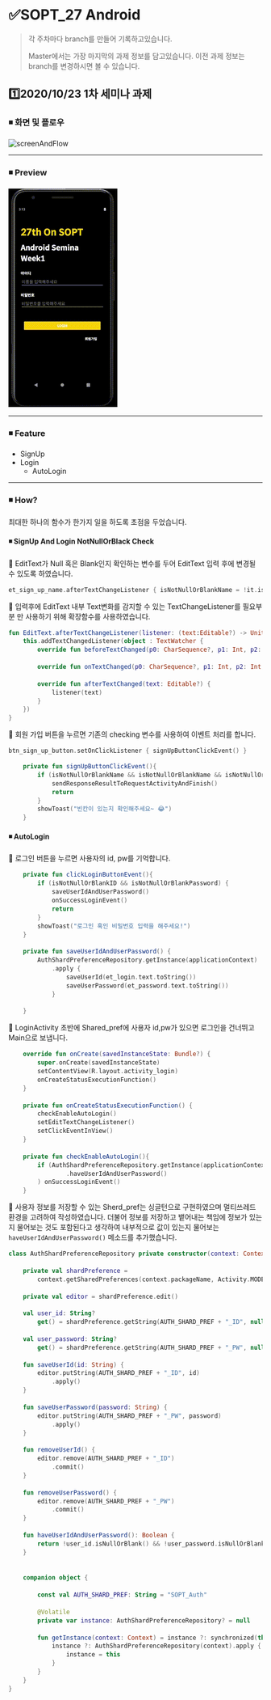 

# ✅SOPT_27 Android

> 각 주차마다 branch를 만들어 기록하고있습니다.
>
> Master에서는 가장 마지막의 과제 정보를 담고있습니다. 이전 과제 정보는 branch를 변경하시면 볼 수 있습니다.



## 1️⃣2020/10/23 1차 세미나 과제

### ◾ 화면 및 플로우

![screenAndFlow](https://github.com/jinsu4755/AndroidSOPT/blob/master/SOPT_27th_Android/README/Image/week1/ScreenAndFlow.png)

---

### ◾ Preview

![preview](https://github.com/jinsu4755/AndroidSOPT/blob/master/SOPT_27th_Android/README/Image/week1/firstweek.gif)

---

### ◾ Feature

- SignUp
- Login
  - AutoLogin

---

### ◾ How?

최대한 하나의 함수가 한가지 일을 하도록 초점을 두었습니다.



#### ◾ SignUp And Login NotNullOrBlack Check

🥕 EditText가 Null 혹은 Blank인지 확인하는 변수를 두어 EditText 입력 후에 변경될 수 있도록 하였습니다.

```kotlin
et_sign_up_name.afterTextChangeListener { isNotNullOrBlankName = !it.isNullOrBlank() }
```



🥕 입력후에 EditText 내부 Text변화를 감지할 수 있는 TextChangeListener를 필요부분 만 사용하기 위해 확장함수를 사용하였습니다.

```kotlin
fun EditText.afterTextChangeListener(listener: (text:Editable?) -> Unit) {
    this.addTextChangedListener(object : TextWatcher {
        override fun beforeTextChanged(p0: CharSequence?, p1: Int, p2: Int, p3: Int) = Unit

        override fun onTextChanged(p0: CharSequence?, p1: Int, p2: Int, p3: Int) = Unit

        override fun afterTextChanged(text: Editable?) {
            listener(text)
        }
    })
}
```

 

🥕 회원 가입 버튼을 누르면 기존의 checking 변수를 사용하여 이벤트 처리를 합니다.

```kotlin
btn_sign_up_button.setOnClickListener { signUpButtonClickEvent() }
```

```kotlin
    private fun signUpButtonClickEvent(){
        if (isNotNullOrBlankName && isNotNullOrBlankName && isNotNullOrBlankPassword) {
            sendResponseResultToRequestActivityAndFinish()
            return
        }
        showToast("빈칸이 있는지 확인해주세요~ 😂")
    }
```





#### ◾ AutoLogin

🥕  로그인 버튼을 누르면 사용자의 id, pw를 기억합니다.

```kotlin
    private fun clickLoginButtonEvent(){
        if (isNotNullOrBlankID && isNotNullOrBlankPassword) {
            saveUserIdAndUserPassword()
            onSuccessLoginEvent()
            return
        }
        showToast("로그인 혹인 비밀번호 입력을 해주세요!")
    }

    private fun saveUserIdAndUserPassword() {
        AuthShardPreferenceRepository.getInstance(applicationContext)
            .apply {
                saveUserId(et_login.text.toString())
                saveUserPassword(et_password.text.toString())
            }

    }

```



🥕 LoginActivity 초반에 Shared_pref에 사용자 id,pw가 있으면 로그인을 건너뛰고 Main으로 보냅니다.

```kotlin
    override fun onCreate(savedInstanceState: Bundle?) {
        super.onCreate(savedInstanceState)
        setContentView(R.layout.activity_login)
        onCreateStatusExecutionFunction()
    }

    private fun onCreateStatusExecutionFunction() {
        checkEnableAutoLogin()
        setEditTextChangeListener()
        setClickEventInView()
    }

    private fun checkEnableAutoLogin(){
        if (AuthShardPreferenceRepository.getInstance(applicationContext)
                .haveUserIdAndUserPassword()
        ) onSuccessLoginEvent()
    }
```



🥕 사용자 정보를 저장할 수 있는 Sherd_pref는 싱글턴으로 구현하였으며 멀티쓰레드 환경을 고려하여 작성하였습니다. 더불어 정보를 저장하고 뱉어내는 책임에 정보가 있는지 물어보는 것도 포함된다고 생각하여 내부적으로 값이 있는지 물어보는 `haveUserIdAndUserPassword()` 메소드를 추가했습니다.

```kotlin
class AuthShardPreferenceRepository private constructor(context: Context) {

    private val shardPreference =
        context.getSharedPreferences(context.packageName, Activity.MODE_PRIVATE)

    private val editor = shardPreference.edit()

    val user_id: String?
        get() = shardPreference.getString(AUTH_SHARD_PREF + "_ID", null)

    val user_password: String?
        get() = shardPreference.getString(AUTH_SHARD_PREF + "_PW", null)

    fun saveUserId(id: String) {
        editor.putString(AUTH_SHARD_PREF + "_ID", id)
            .apply()
    }

    fun saveUserPassword(password: String) {
        editor.putString(AUTH_SHARD_PREF + "_PW", password)
            .apply()
    }

    fun removeUserId() {
        editor.remove(AUTH_SHARD_PREF + "_ID")
            .commit()
    }

    fun removeUserPassword() {
        editor.remove(AUTH_SHARD_PREF + "_PW")
            .commit()
    }

    fun haveUserIdAndUserPassword(): Boolean {
        return !user_id.isNullOrBlank() && !user_password.isNullOrBlank()
    }


    companion object {

        const val AUTH_SHARD_PREF: String = "SOPT_Auth"

        @Volatile
        private var instance: AuthShardPreferenceRepository? = null

        fun getInstance(context: Context) = instance ?: synchronized(this) {
            instance ?: AuthShardPreferenceRepository(context).apply {
                instance = this
            }
        }
    }
}
```


